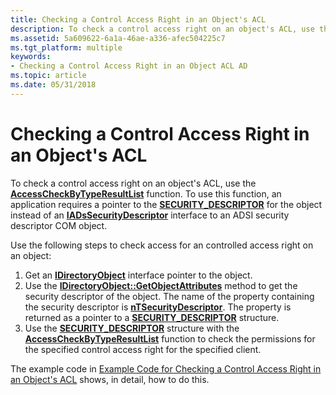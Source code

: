 ```yaml
---
title: Checking a Control Access Right in an Object's ACL
description: To check a control access right on an object's ACL, use the AccessCheckByTypeResultList function.
ms.assetid: 5a609622-6a1a-46ae-a336-afec504225c7
ms.tgt_platform: multiple
keywords:
- Checking a Control Access Right in an Object ACL AD
ms.topic: article
ms.date: 05/31/2018
---
```


# Checking a Control Access Right in an Object's ACL

To check a control access right on an object's ACL, use the [**AccessCheckByTypeResultList**](https://docs.microsoft.com/windows/desktop/api/securitybaseapi/nf-securitybaseapi-accesscheckbytyperesultlist) function. To use this function, an application requires a pointer to the [**SECURITY\_DESCRIPTOR**](https://docs.microsoft.com/windows/desktop/api/winnt/ns-winnt-security_descriptor) for the object instead of an [**IADsSecurityDescriptor**](https://docs.microsoft.com/windows/desktop/api/iads/nn-iads-iadssecuritydescriptor) interface to an ADSI security descriptor COM object.

Use the following steps to check access for an controlled access right on an object:

1.  Get an [**IDirectoryObject**](https://docs.microsoft.com/windows/desktop/api/iads/nn-iads-idirectoryobject) interface pointer to the object.
2.  Use the [**IDirectoryObject::GetObjectAttributes**](https://docs.microsoft.com/windows/desktop/api/iads/nf-iads-idirectoryobject-getobjectattributes) method to get the security descriptor of the object. The name of the property containing the security descriptor is [**nTSecurityDescriptor**](https://docs.microsoft.com/windows/desktop/ADSchema/a-ntsecuritydescriptor). The property is returned as a pointer to a [**SECURITY\_DESCRIPTOR**](https://docs.microsoft.com/windows/desktop/api/winnt/ns-winnt-security_descriptor) structure.
3.  Use the [**SECURITY\_DESCRIPTOR**](https://docs.microsoft.com/windows/desktop/api/winnt/ns-winnt-security_descriptor) structure with the [**AccessCheckByTypeResultList**](https://docs.microsoft.com/windows/desktop/api/securitybaseapi/nf-securitybaseapi-accesscheckbytyperesultlist) function to check the permissions for the specified control access right for the specified client.

The example code in [Example Code for Checking a Control Access Right in an Object's ACL](example-code-for-checking-a-control-access-right-in-an-objectampaposs-acl.md) shows, in detail, how to do this.

 

 




